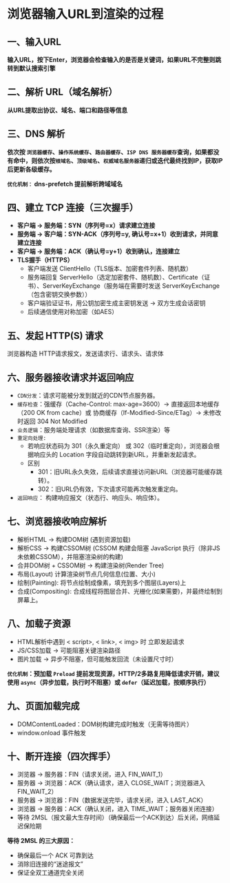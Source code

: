 # 浏览器输入URL到渲染的过程

## 一、输入URL

**输入URL，按下Enter，浏览器会检查输入的是否是关键词，如果URL不完整则跳转到默认搜索引擎**

## 二、解析 URL（域名解析）
**从URL提取出协议、域名、端口和路径等信息**

## 三、DNS 解析
**依次按 `浏览器缓存`、`操作系统缓存`、`路由器缓存`、`ISP DNS 服务器缓存`查询，如果都没有命中，则依次按`根域名`、`顶级域名`、`权威域名服务器`递归或迭代最终找到IP，获取IP后更新各级缓存。**

**`优化机制：` dns-prefetch 提前解析跨域域名**

## 四、建立 TCP 连接（三次握手）
+ **客户端 → 服务端：SYN（序列号=x）请求建立连接**
+ **服务端 → 客户端：SYN-ACK（序列号=y, 确认号=x+1）收到请求，并同意建立连接**
+ **客户端 → 服务端：ACK（确认号=y+1）收到确认，连接建立**
+ **TLS握手（HTTPS）**
  + 客户端发送 ClientHello（TLS版本、加密套件列表、随机数）
  + 服务端回复 ServerHello（选定加密套件、随机数）、Certificate（证书）、ServerKeyExchange（服务端在需要时发送 ServerKeyExchange（包含密钥交换参数））
  + 客户端验证证书，用公钥加密生成主密钥发送 → 双方生成会话密钥
  + 后续通信使用对称加密（如AES）
## 五、发起 HTTP(S) 请求

浏览器构造 HTTP请求报文，发送请求行、请求头、请求体

## 六、服务器接收请求并返回响应

+ `CDN分发`：请求可能被分发到就近的CDN节点服务器。
+ `缓存检查`：强缓存（Cache-Control: max-age=3600）→ 直接返回本地缓存（200 OK from cache）或 协商缓存（If-Modified-Since/ETag）→ 未修改时返回 304 Not Modified
+ `业务逻辑`：服务端处理请求（如数据库查询、SSR渲染）等
+ `重定向处理:`
  + 若响应状态码为 301（永久重定向） 或 302（临时重定向），浏览器会根据响应头的 Location 字段自动跳转到新URL，并重新发起请求。
  + 区别
    + 301：旧URL永久失效，后续请求直接访问新URL（浏览器可能缓存跳转）。
    + 302：旧URL仍有效，下次请求可能再次触发重定向。
+ `返回响应`： 构建响应报文（状态行、响应头、响应体）。

## 七、浏览器接收响应解析

+ 解析HTML -> 构建DOM树 (遇到资源加载)
+ 解析CSS -> 构建CSSOM树 (CSSOM 构建会阻塞 JavaScript 执行（除非JS未依赖CSSOM），并阻塞渲染树的构建)
+ 合并DOM树 + CSSOM树 -> 构建渲染树(Render Tree)
+ 布局(Layout) 计算渲染树节点几何信息(位置、大小)
+ 绘制(Painting): 将节点绘制成像素，填充到多个图层(Layers)上
+ 合成(Compositing): 合成线程将图层合并、光栅化(如果需要)，并最终绘制到屏幕上。
## 八、加载子资源
+ HTML解析中遇到 < script>, < link>, < img> 时 立即发起请求
+ JS/CSS加载 → 可能阻塞关键渲染路径
+ 图片加载 → 异步不阻塞，但可能触发回流（未设置尺寸时）

**`优化机制`：预加载 `Preload` 提前发现资源，HTTP/2多路复用降低请求开销，建议使用 `async`（异步加载，执行时不阻塞）或 `defer`（延迟加载，按顺序执行）**

## 九、页面加载完成

+ DOMContentLoaded：DOM树构建完成时触发（无需等待图片）
+ window.onload 事件触发

## 十、断开连接（四次挥手）
+ 浏览器 → 服务器：FIN（请求关闭，进入 FIN_WAIT_1）
+ 服务器 → 浏览器：ACK（确认请求，进入 CLOSE_WAIT；浏览器进入 FIN_WAIT_2）
+ 服务器 → 浏览器：FIN（数据发送完毕，请求关闭，进入 LAST_ACK）
+ 浏览器 → 服务器：ACK（确认关闭，进入 TIME_WAIT；服务器关闭连接）
+ 等待 2MSL（报文最大生存时间）（确保最后一个ACK到达）后关闭，网络延迟保险期

**等待 2MSL 的三大原因：**
+ 确保最后一个 ACK 可靠到达
+ 消除旧连接的“迷途报文”
+ 保证全双工通道完全关闭